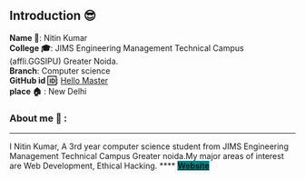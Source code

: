 ## Introduction :sunglasses:
**Name :name_badge:**:     Nitin Kumar
<br>
**College :mortar_board:**: JIMS Engineering Management Technical Campus (affli.GGSIPU) Greater Noida.
<br>
**Branch**: Computer science
<br>
**GitHub id :id:**: [Hello Master](https://github.com/MasterKN48/)
<br>
**place :house:** : New Delhi
### About me :boy: :
---
I Nitin Kumar, A 3rd year computer science student from JIMS Engineering Management Technical Campus Greater noida.My major areas of interest are Web Development, Ethical Hacking.
****  **<a href="http://masterkn48.me/" style="background:teal;">Website</a>**


